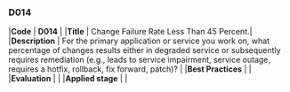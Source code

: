 ### D014

|**Code**           | **D014** |
|**Title**          | Change Failure Rate Less Than 45 Percent.|
|**Description**    | For the primary application or service you work on, what percentage of changes results either in degraded service or subsequently requires remediation (e.g., leads to service impairment, service outage, requires a hotfix, rollback, fix forward, patch)?  |
|**Best Practices** | |
|**Evaluation**     | |
|**Applied stage**  | |
